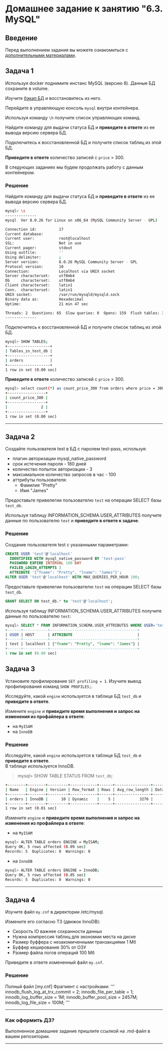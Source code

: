 # Домашнее задание к занятию "6.3. MySQL"

## Введение

Перед выполнением задания вы можете ознакомиться с 
[дополнительными материалами](https://github.com/netology-code/virt-homeworks/tree/master/additional/README.md).

## Задача 1

Используя docker поднимите инстанс MySQL (версию 8). Данные БД сохраните в volume.

Изучите [бэкап БД](https://github.com/netology-code/virt-homeworks/tree/master/06-db-03-mysql/test_data) и 
восстановитесь из него.

Перейдите в управляющую консоль `mysql` внутри контейнера.

Используя команду `\h` получите список управляющих команд.

Найдите команду для выдачи статуса БД и **приведите в ответе** из ее вывода версию сервера БД.

Подключитесь к восстановленной БД и получите список таблиц из этой БД.

**Приведите в ответе** количество записей с `price` > 300.

В следующих заданиях мы будем продолжать работу с данным контейнером.
### Решение  

Найдите команду для выдачи статуса БД и **приведите в ответе** из ее вывода версию сервера БД.  
```bash
mysql> \s
--------------
mysql  Ver 8.0.26 for Linux on x86_64 (MySQL Community Server - GPL)

Connection id:          17
Current database:
Current user:           root@localhost
SSL:                    Not in use
Current pager:          stdout
Using outfile:          ''
Using delimiter:        ;
Server version:         8.0.26 MySQL Community Server - GPL
Protocol version:       10
Connection:             Localhost via UNIX socket
Server characterset:    utf8mb4
Db     characterset:    utf8mb4
Client characterset:    latin1
Conn.  characterset:    latin1
UNIX socket:            /var/run/mysqld/mysqld.sock
Binary data as:         Hexadecimal
Uptime:                 21 min 47 sec

Threads: 2  Questions: 65  Slow queries: 0  Opens: 159  Flush tables: 3  Open tables: 77  Queries per second avg: 0.049
--------------
```  

Подключитесь к восстановленной БД и получите список таблиц из этой БД.
```bash
mysql> SHOW TABLES;
+-------------------+
| Tables_in_test_db |
+-------------------+
| orders            |
+-------------------+
1 row in set (0.00 sec)
```

**Приведите в ответе** количество записей с `price` > 300.
```bash
mysql> select count(*) as count_price_300 from orders where price = 300;
+-----------------+
| count_price_300 |
+-----------------+
|               2 |
+-----------------+
1 row in set (0.00 sec)
```


---

## Задача 2

Создайте пользователя test в БД c паролем test-pass, используя:
- плагин авторизации mysql_native_password
- срок истечения пароля - 180 дней 
- количество попыток авторизации - 3 
- максимальное количество запросов в час - 100
- аттрибуты пользователя:
    - Фамилия "Pretty"
    - Имя "James"

Предоставьте привелегии пользователю `test` на операции SELECT базы `test_db`.
    
Используя таблицу INFORMATION_SCHEMA.USER_ATTRIBUTES получите данные по пользователю `test` и 
**приведите в ответе к задаче**.

### Решение
Создание пользователя test с указанными параметрами:  
```sql
CREATE USER 'test'@'localhost'
  IDENTIFIED WITH mysql_native_password BY 'test-pass'
  PASSWORD EXPIRE INTERVAL 180 DAY
  FAILED_LOGIN_ATTEMPTS 3
  ATTRIBUTE '{"fname": "Pretty", "lname": "James"}';
ALTER USER 'test'@'localhost' WITH MAX_QUERIES_PER_HOUR 100;
```  
Предоставьте привелегии пользователю `test` на операции SELECT базы `test_db`.  
```sql
GRANT SELECT ON test_db.* to 'test'@'localhost';
```
Используя таблицу INFORMATION_SCHEMA.USER_ATTRIBUTES получите данные по пользователю `test`:
```sql
mysql> SELECT * FROM INFORMATION_SCHEMA.USER_ATTRIBUTES WHERE USER='test';
+------+-----------+---------------------------------------+
| USER | HOST      | ATTRIBUTE                             |
+------+-----------+---------------------------------------+
| test | localhost | {"fname": "Pretty", "lname": "James"} |
+------+-----------+---------------------------------------+
1 row in set (0.00 sec)
```

## Задача 3

Установите профилирование `SET profiling = 1`.
Изучите вывод профилирования команд `SHOW PROFILES;`.

Исследуйте, какой `engine` используется в таблице БД `test_db` и **приведите в ответе**.

Измените `engine` и **приведите время выполнения и запрос на изменения из профайлера в ответе**:
- на `MyISAM`
- на `InnoDB`


 ### Решение
 Исследуйте, какой `engine` используется в таблице БД `test_db` и **приведите в ответе**.  
 В таблице используется InnoDB.
>mysql> SHOW TABLE STATUS FROM `test_db`;
```bash
+--------+--------+---------+------------+------+----------------+-------------+-----------------+--------------+-----------+----------------+---------------------+-------------+------------+--------------------+----------+----------------+---------+
| Name   | Engine | Version | Row_format | Rows | Avg_row_length | Data_length | Max_data_length | Index_length | Data_free | Auto_increment | Create_time         | Update_time | Check_time | Collation          | Checksum | Create_options | Comment |
+--------+--------+---------+------------+------+----------------+-------------+-----------------+--------------+-----------+----------------+---------------------+-------------+------------+--------------------+----------+----------------+---------+
| orders | InnoDB |      10 | Dynamic    |    5 |           3276 |       16384 |               0 |            0 |         0 |              6 | 2021-10-02 17:25:06 | NULL        | NULL       | utf8mb4_0900_ai_ci |     NULL |                |         |
+--------+--------+---------+------------+------+----------------+-------------+-----------------+--------------+-----------+----------------+---------------------+-------------+------------+--------------------+----------+----------------+---------+
1 row in set (0.01 sec)
``` 
Измените `engine` и **приведите время выполнения и запрос на изменения из профайлера в ответе**:
- на `MyISAM`  
```bash
mysql> ALTER TABLE orders ENGINE = MyISAM;
Query OK, 5 rows affected (0.09 sec)
Records: 5  Duplicates: 0  Warnings: 0
```  
- на `InnoDB`
```bash
mysql> ALTER TABLE orders ENGINE = InnoDB;
Query OK, 5 rows affected (0.05 sec)
Records: 5  Duplicates: 0  Warnings: 0
```

---

## Задача 4 

Изучите файл `my.cnf` в директории /etc/mysql.

Измените его согласно ТЗ (движок InnoDB):
- Скорость IO важнее сохранности данных
- Нужна компрессия таблиц для экономии места на диске
- Размер буффера с незакомиченными транзакциями 1 Мб
- Буффер кеширования 30% от ОЗУ
- Размер файла логов операций 100 Мб

Приведите в ответе измененный файл `my.cnf`.

### Решение

Полный файл [my.cnf]
Фрагмент с настройками:
'''
innodb_flush_log_at_trx_commit = 2;
innodb_file_per_table = 1;
innodb_log_buffer_size = 1M;
innodb_buffer_pool_size = 2457M;
innodb_log_file_size = 100M;
'''

---

### Как оформить ДЗ?

Выполненное домашнее задание пришлите ссылкой на .md-файл в вашем репозитории.

---
